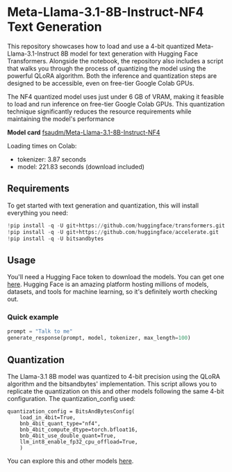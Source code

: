 
# Meta-Llama-3.1-8B-Instruct-NF4 Text Generation

This repository showcases how to load and use a 4-bit quantized Meta-Llama-3.1-Instruct 8B model for text generation with Hugging Face Transformers. Alongside the notebook, the repository also includes a script that walks you through the process of quantizing the model using the powerful QLoRA algorithm. Both the inference and quantization steps are designed to be accessible, even on free-tier Google Colab GPUs.

The NF4 quantized model uses just under 6 GB of VRAM, making it feasible to load and run inference on free-tier Google Colab GPUs. This quantization technique significantly reduces the resource requirements while maintaining the model's performance

**Model card**
[fsaudm/Meta-Llama-3.1-8B-Instruct-NF4](fsaudm/Meta-Llama-3.1-8B-Instruct-NF4)

Loading times on Colab:
- tokenizer: 3.87 seconds
- model: 221.83 seconds (download included)


## Requirements
To get started with text generation and quantization, this will install everything you need:

```python
!pip install -q -U git+https://github.com/huggingface/transformers.git
!pip install -q -U git+https://github.com/huggingface/accelerate.git
!pip install -q -U bitsandbytes
```

## Usage
You'll need a Hugging Face token to download the models. You can get one [here](https://huggingface.co/docs/hub/en/security-tokens). Hugging Face is an amazing platform hosting millions of models, datasets, and tools for machine learning, so it's definitely worth checking out.


### Quick example
```python
prompt = "Talk to me"
generate_response(prompt, model, tokenizer, max_length=100)
```

## Quantization
The Llama-3.1 8B model was quantized to 4-bit precision using the QLoRA algorithm and the bitsandbytes' implementation.  This script allows you to replicate the quantization on this and other models following the same 4-bit configuration. The quantization_config used:

```
quantization_config = BitsAndBytesConfig(
    load_in_4bit=True,
    bnb_4bit_quant_type="nf4",
    bnb_4bit_compute_dtype=torch.bfloat16,
    bnb_4bit_use_double_quant=True,
    llm_int8_enable_fp32_cpu_offload=True,
    )
```

You can explore this and other models [here](https://huggingface.co/fsaudm).




